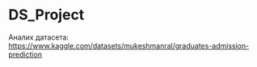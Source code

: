 ﻿# DS_Project
Аналих датасета: https://www.kaggle.com/datasets/mukeshmanral/graduates-admission-prediction
